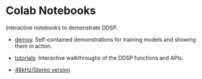 # Colab Notebooks

Interactive notebooks to demonstrate DDSP.

* [demos](./demos/): Self-contained demonstrations for training models and showing them in action.

* [tutorials](./tutorials/): Interactive walkthroughs of the DDSP functions and APIs.

* [48kHz/Stereo version](https://colab.research.google.com/github/DemonFlexCouncil/DDSP-48kHz-Stereo/blob/master/ddsp/colab/timbre_transfer_48stereo.ipynb)

